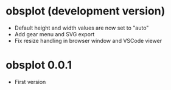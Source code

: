 # obsplot (development version)

* Default height and width values are now set to "auto"
* Add gear menu and SVG export
* Fix resize handling in browser window and VSCode viewer

# obsplot 0.0.1

* First version

